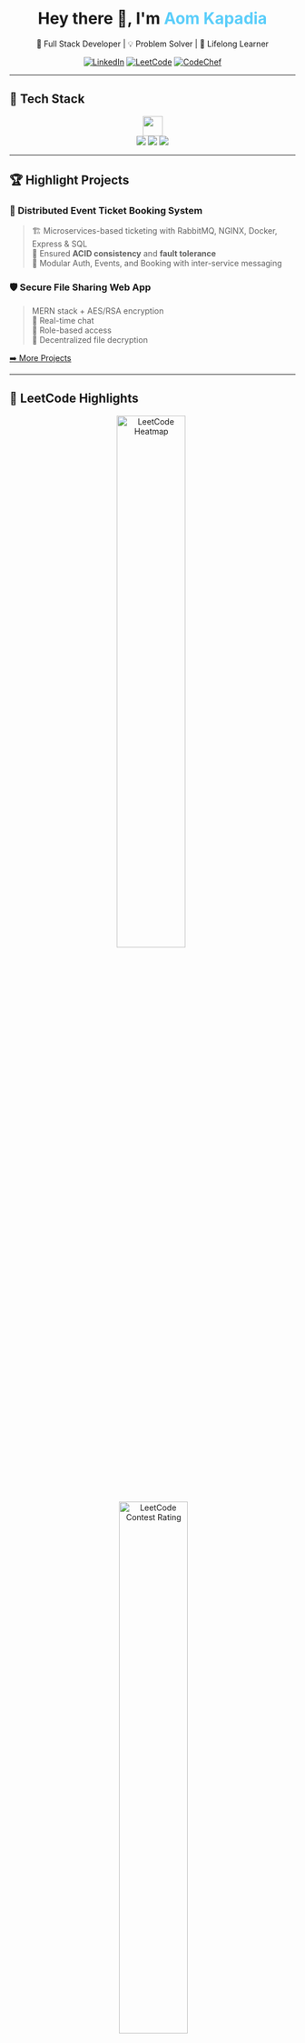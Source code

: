 <h1 align="center">Hey there 👋, I'm <span style="color:#5bcefa;">Aom Kapadia</span></h1>
<p align="center">
  🚀 Full Stack Developer | 💡 Problem Solver | 🌱 Lifelong Learner
</p>

<p align="center">
  <a href="https://www.linkedin.com/in/aom-kapadia-422299255/"><img alt="LinkedIn" src="https://img.shields.io/badge/LinkedIn-0077B5?style=flat-square&logo=linkedin&logoColor=white" /></a>
  <a href="https://leetcode.com/u/kapadiaaom78/"><img alt="LeetCode" src="https://img.shields.io/badge/LeetCode-FFA116?style=flat-square&logo=LeetCode&logoColor=black" /></a>
  <a href="https://www.codechef.com/users/aom123"><img alt="CodeChef" src="https://img.shields.io/badge/CodeChef-5B4638?style=flat-square&logo=codechef&logoColor=white" /></a>
</p>

---

## 🚀 Tech Stack

<p align="center">
  <img src="https://skillicons.dev/icons?i=js,ts,python,react,nodejs,express,mongodb,mysql,docker,aws,nginx,git,vscode,github" height="35"/><br>
  <img src="https://img.shields.io/badge/RabbitMQ-FF6600?style=flat-square&logo=rabbitmq&logoColor=white" />
  <img src="https://img.shields.io/badge/-HTML5-E34F26?style=flat-square&logo=html5&logoColor=white" />
  <img src="https://img.shields.io/badge/-CSS3-1572B6?style=flat-square&logo=css3" />
</p>

---

## 🏆 Highlight Projects

### 🔐 Distributed Event Ticket Booking System
> 🏗️ Microservices-based ticketing with RabbitMQ, NGINX, Docker, Express & SQL  
> 🔄 Ensured **ACID consistency** and **fault tolerance**  
> 🔑 Modular Auth, Events, and Booking with inter-service messaging

### 🛡️ Secure File Sharing Web App
> MERN stack + AES/RSA encryption  
> 💬 Real-time chat  
> 👥 Role-based access  
> 🔐 Decentralized file decryption

[➡️ More Projects](#) <!-- Replace with your project links -->

---

## 🧠 LeetCode Highlights

<p align="center">
  <img alt="LeetCode Heatmap" src="https://leetcard.jacoblin.cool/kapadiaaom78?theme=dark&ext=heatmap" width="49%" style="display:inline-block;margin-right:4px;" />
  <img alt="LeetCode Contest Rating" src="https://leetcard.jacoblin.cool/kapadiaaom78?theme=dark&ext=contest" width="49%" style="display:inline-block;margin-left:4px;" />
</p>

---

## 📈 My GitHub Stats

<p align="center">
  <img src="https://github-readme-stats.vercel.app/api?username=aom214&show_icons=true&theme=github_dark" width="48%" />
  <img src="https://github-readme-streak-stats.herokuapp.com/?user=aom214&theme=github-dark" width="48%" />
  <br>
  <img src="https://github-readme-stats.vercel.app/api/top-langs/?username=aom214&layout=compact&theme=github_dark" width="50%" />
</p>

---

## 🤝 Let's Connect

<p align="center">
  <a href="https://www.linkedin.com/in/aom-kapadia-422299255/">🔗 LinkedIn</a> • 
  <a href="https://leetcode.com/u/kapadiaaom78/">🧩 LeetCode</a> • 
  <a href="https://www.codechef.com/users/aom123">⚔️ CodeChef</a>
</p>

---

<p align="center">
  <b>🧠 “Strive to build things that make a difference.”</b><br>
  <img src="https://readme-typing-svg.demolab.com/?lines=Turn+ideas+into+scalable+solutions!;Always+learning+something+new" />
</p>

